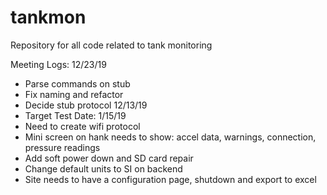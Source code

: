 # tankmon
Repository for all code related to tank monitoring 

Meeting Logs:
12/23/19
- Parse commands on stub
- Fix naming and refactor
- Decide stub protocol
12/13/19
- Target Test Date: 1/15/19
- Need to create wifi protocol 
- Mini screen on hank needs to show: accel data, warnings, connection, pressure readings
- Add soft power down and SD card repair
- Change default units to SI on backend
- Site needs to have a configuration page, shutdown and export to excel
